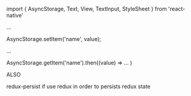
import { AsyncStorage, Text, View, TextInput, StyleSheet } from 'react-native'

...

AsyncStorage.setItem('name', value);

...

AsyncStorage.getItem('name').then((value) ⇒ ... )



ALSO


 redux-persist if use redux in order to persists redux state
